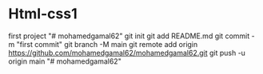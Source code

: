 # Html-css1
first project
"# mohamedgamal62"  git init git add README.md git commit -m "first commit" git branch -M main git remote add origin https://github.com/mohamedgamal62/mohamedgamal62.git git push -u origin main
"# mohamedgamal62" 
